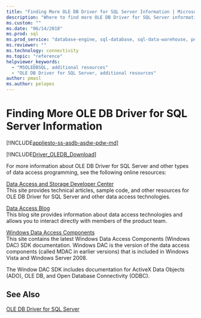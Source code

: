 ```yaml
---
title: "Finding More OLE DB Driver for SQL Server Information | Microsoft Docs"
description: "Where to find more OLE DB Driver for SQL Server information"
ms.custom: ""
ms.date: "06/14/2018"
ms.prod: sql
ms.prod_service: "database-engine, sql-database, sql-data-warehouse, pdw"
ms.reviewer: ""
ms.technology: connectivity
ms.topic: "reference"
helpviewer_keywords: 
  - "MSOLEDBSQL, additional resources"
  - "OLE DB Driver for SQL Server, additional resources"
author: pmasl
ms.author: pelopes
---
```

# Finding More OLE DB Driver for SQL Server Information
[!INCLUDE[appliesto-ss-asdb-asdw-pdw-md](../../includes/appliesto-ss-asdb-asdw-pdw-md.md)]

[!INCLUDE[Driver_OLEDB_Download](../../includes/driver_oledb_download.md)]

  For more information about OLE DB Driver for SQL Server and other types of data access programming, see the following online resources:  
  
 [Data Access and Storage Developer Center](https://go.microsoft.com/fwlink?linkid=4173)  
 This site provides technical articles, sample code, and other resources for OLE DB Driver for SQL Server and other data access technologies.  
  
 [Data Access Blog](https://go.microsoft.com/fwlink/?LinkId=48617)  
 This blog site provides information about data access technologies and allows you to interact directly with members of the product team.  
  
 [Windows Data Access Components](https://go.microsoft.com/fwlink/?LinkId=107907)  
 This site contains the latest Windows Data Access Components (Windows DAC) SDK documentation. Windows DAC is the version of the data access components (called MDAC in earlier versions) that is included in Windows Vista and Windows Server 2008.  
  
 The Window DAC SDK includes documentation for ActiveX Data Objects (ADO), OLE DB, and Open Database Connectivity (ODBC).  
  

## See Also  
 [OLE DB Driver for SQL Server](../oledb/oledb-driver-for-sql-server.md)  
  
  
